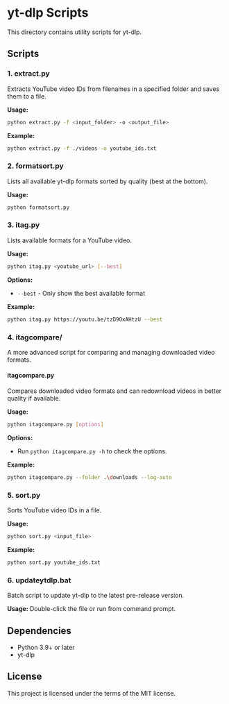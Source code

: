 # yt-dlp Scripts

This directory contains utility scripts for yt-dlp.

## Scripts

### 1. extract.py
Extracts YouTube video IDs from filenames in a specified folder and saves them to a file.

**Usage:**
```bash
python extract.py -f <input_folder> -o <output_file>
```

**Example:**
```bash
python extract.py -f ./videos -o youtube_ids.txt
```

### 2. formatsort.py
Lists all available yt-dlp formats sorted by quality (best at the bottom).

**Usage:**
```bash
python formatsort.py
```

### 3. itag.py
Lists available formats for a YouTube video.

**Usage:**
```bash
python itag.py <youtube_url> [--best]
```

**Options:**
- `--best` - Only show the best available format

**Example:**
```bash
python itag.py https://youtu.be/tzD9OxAHtzU --best
```

### 4. itagcompare/
A more advanced script for comparing and managing downloaded video formats.

#### itagcompare.py
Compares downloaded video formats and can redownload videos in better quality if available.

**Usage:**
```bash
python itagcompare.py [options]
```

**Options:**
- Run `python itagcompare.py -h` to check the options.

**Example:**
```bash
python itagcompare.py --folder .\downloads --log-auto
```

### 5. sort.py
Sorts YouTube video IDs in a file.

**Usage:**
```bash
python sort.py <input_file>
```

**Example:**
```bash
python sort.py youtube_ids.txt
```

### 6. updateytdlp.bat
Batch script to update yt-dlp to the latest pre-release version.

**Usage:**
Double-click the file or run from command prompt.

## Dependencies

- Python 3.9+ or later
- yt-dlp

## License

This project is licensed under the terms of the MIT license.
